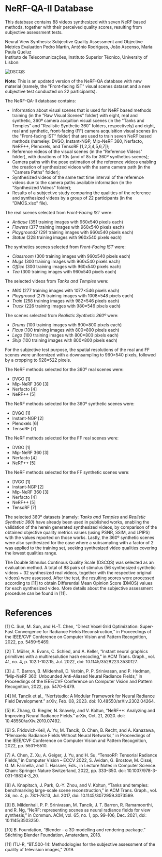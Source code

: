 # NeRF-QA-II Database

This database contains 88 videos synthesized with seven NeRF based methods, together with their perceived quality scores, resulting from subjective assessment tests.

Neural View Synthesis: Subjective Quality Assessment and Objective Metrics Evaluation
Pedro Martin, António Rodrigues, João Ascenso, Maria Paula Queluz  
Instituto de Telecomunicações, Instituto Superior Técnico, University of Lisbon

![DSCQS](https://github.com/pedrogcmartin/NeRF-QA-Database/blob/main/github%20images/DSCQS.jpg)

**Note:** This is an updated version of the NeRF-QA database with new material (namely, the "Front-facing IST" visual scenes dataset and a new subjective test conducted on 22 participants).

The NeRF-QA-II database contains: 

+ Information about visual scenes that is used for NeRF based methods training (in the "Raw Visual Scenes" folder) with eight, real and synthetic, 360º camera acquition visual scenes (in the "Tanks and Temples" and "Realistic Synthetic 360" folders, respectively) and eight, real and synthetic, front-facing (FF) camera acquisition visual scenes (in the "Front-facing IST" folder) that are used to train seven NeRF based methods (nameley: DVGO, Instant-NGP, Mip-NeRF 360, Nerfacto, NeRF++, Plenoxels, and TensoRF [1,2,3,4,5,6,7]);
+ Reference videos of the visual scenes (in the "Reference Videos" folder), with durations of 10s (and of 8s for 360º synthetics scenes);
+ Camera paths with the pose estimation of the reference videos enabling the creation of synthesized videos with the same camera path (in the "Camera Paths" folder);
+ Synthesized videos of the same test time interval of the reference videos due to the camera paths available information (in the "Synthesized Videos" folder);
+ Results of a subjective study comparing the qualities of the reference and synthesized videos by a group of 22 participants (in the "DMOS.xlsx" file).

The real scenes selected from *Front-Facing IST* were:
+ *Antique* (351 training images with 960x540 pixels each)
+ *Flowers* (377 training images with 960x540 pixels each)
+ *Playground2* (291 training images with 960x540 pixels each)
+ *Statue* (228 training images with 960x540 pixels each)

The synthetics scenes selected from *Front-Facing IST* were:
+ *Classroom* (300 training images with 960x540 pixels each)
+ *Mugs* (300 training images with 960x540 pixels each)
+ *Office* (300 training images with 960x540 pixels each)
+ *Tea* (300 training images with 960x540 pixels each)

The selected videos from *Tanks and Temples* were:
+ *M60* (277 training images with 1077×546 pixels each)
+ *Playground* (275 training images with 1008×548 pixels each)
+ *Train* (258 training images with 982×546 pixels each)
+ *Truck* (226 training images with 980×546 pixels each)

The scenes selected from *Realistic Synthetic 360º* were:
+ *Drums* (100 training images with 800×800 pixels each)
+ *Ficus* (100 training images with 800×800 pixels each)
+ *Lego* (100 training images with 800×800 pixels each)
+ *Ship* (100 training images with 800×800 pixels each)

For the subjective test purpose, the spatial resolutions of the real and FF scenes were uniformized with a downsampling to 960×540 pixels, followed by a cropping to 928×522 pixels.

The NeRF methods selected for the 360º real scenes were:
+ DVGO [1]
+ Mip-NeRF 360 [3]
+ Nerfacto [4]
+ NeRF++ [5] 

The NeRF methods selected for the 360º synthetic scenes were:
+ DVGO [1]
+ Instant-NGP [2]
+ Plenoxels [6]
+ TensoRF [7]

The NeRF methods selected for the FF real scenes were:
+ DVGO [1]
+ Mip-NeRF 360 [3]
+ Nerfacto [4]
+ NeRF++ [5] 

The NeRF methods selected for the FF synthetic scenes were:
+ DVGO [1]
+ Instant-NGP [2]
+ Mip-NeRF 360 [3]
+ Nerfacto [4]
+ NeRF++ [5] 
+ TensoRF [7]

The selected 360º datasets (namely: *Tanks and Temples* and *Realistic Synthetic 360*) have already been used in published works, enabling the validation of the herein generated synthesized videos, by comparison of the obtained objective quality metrics values (using PSNR, SSIM, and LPIPS) with the values reported on those works. Lastly, the 360º synthetic scenes were also synthesized for the case where a subsampling with a factor of 2 was applied to the training set, seeking synthesized video qualities covering the lowest qualities range.

The Double Stimulus Continous Quality Scale (DSCQS) was selected as an evaluation method. A total of 88 pairs of stimulus (56 synthesized synthetic videos + 32 synthesized real videos, together with the respective original videos) were assessed. After the test, the resulting scores were processed according to [11] to obtain Differential Mean Opinion Score (DMOS) values for each synthesized video. More details about the subjective assessment procedure can be found in [11].

# References

[1] C. Sun, M. Sun, and H.-T. Chen, “Direct Voxel Grid Optimization: Super-Fast Convergence for Radiance Fields Reconstruction,” in Proceedings of the IEEE/CVF Conference on Computer Vision and Pattern Recognition, 2022, pp. 5459–5469.

[2] T. Müller, A. Evans, C. Schied, and A. Keller, “Instant neural graphics primitives with a multiresolution hash encoding,” in ACM Trans. Graph., vol. 41, no. 4, p. 102:1-102:15, Jul. 2022, doi: 10.1145/3528223.3530127.

[3] J. T. Barron, B. Mildenhall, D. Verbin, P. P. Srinivasan, and P. Hedman, “Mip-NeRF 360: Unbounded Anti-Aliased Neural Radiance Fields,” in Proceedings of the IEEE/CVF Conference on Computer Vision and Pattern Recognition, 2022, pp. 5470–5479.

[4] M. Tancik et al., “Nerfstudio: A Modular Framework for Neural Radiance Field Development.” arXiv, Feb. 08, 2023. doi: 10.48550/arXiv.2302.04264.

[5] K. Zhang, G. Riegler, N. Snavely, and V. Koltun, “NeRF++: Analyzing and Improving Neural Radiance Fields.” arXiv, Oct. 21, 2020. doi: 10.48550/arXiv.2010.07492.

[6] S. Fridovich-Keil, A. Yu, M. Tancik, Q. Chen, B. Recht, and A. Kanazawa, “Plenoxels: Radiance Fields Without Neural Networks,” in Proceedings of the IEEE/CVF Conference on Computer Vision and Pattern Recognition, 2022, pp. 5501–5510.

[7] A. Chen, Z. Xu, A. Geiger, J. Yu, and H. Su, “TensoRF: Tensorial Radiance Fields,” in Computer Vision – ECCV 2022, S. Avidan, G. Brostow, M. Cissé, G. M. Farinella, and T. Hassner, Eds., in Lecture Notes in Computer Science. Cham: Springer Nature Switzerland, 2022, pp. 333–350. doi: 10.1007/978-3-031-19824-3_20.

[8] A. Knapitsch, J. Park, Q.-Y. Zhou, and V. Koltun, “Tanks and temples: benchmarking large-scale scene reconstruction,” in ACM Trans. Graph., vol. 36, no. 4, p. 78:1-78:13, Jul. 2017, doi: 10.1145/3072959.3073599.

[9] B. Mildenhall, P. P. Srinivasan, M. Tancik, J. T. Barron, R. Ramamoorthi, and R. Ng, “NeRF: representing scenes as neural radiance fields for view synthesis,” in Commun. ACM, vol. 65, no. 1, pp. 99–106, Dec. 2021, doi: 10.1145/3503250.

[10] B. Foundation, “Blender - a 3D modelling and rendering package.” Stichting Blender Foundation, Amsterdam, 2018.

[11] ITU-R, “BT.500-14: Methodologies for the subjective assessment of the quality of television images,” 2019.
